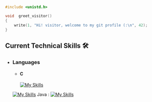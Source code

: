```c
#include <unistd.h>

void  greet_visitor()
{
    write(1, "Hi! visitor, welcome to my git profile (:\n", 42);
}
```

## Current Technical Skills 🛠️

- ### Languages
  
    - #### C
      [![My Skills](https://skillicons.dev/icons?i=c)](https://skillicons.dev)

  [![My Skills](https://skillicons.dev/icons?i=cpp)](https://skillicons.dev)
  Java :
  [![My Skills](https://skillicons.dev/icons?i=java)](https://skillicons.dev)
 
